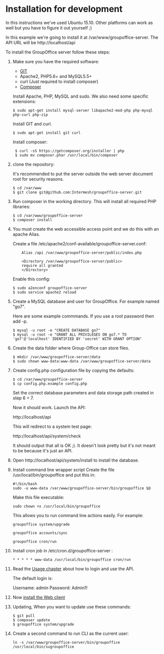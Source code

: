 Installation for development
============================

In this instructions we've used Ubuntu 15.10. Other platforms can work as well 
but you have to figure it out yourself ;)

In this example we're going to install it at /var/www/groupoffice-server. 
The API URL will be http://localhost/api

To install the GroupOffice server follow these steps:

1. Make sure you have the required software:

	* [GIT](https://git-scm.com/)
	* Apache2, PHP5.6+ and MySQL5.5+
	* curl (Just required to install composer)
	* [Composer](https://getcomposer.org)

	Install Apache, PHP, MySQL and sudo. We also need some specific extensions:
	````````````````````````````````````````````````````````````````````````````
	$ sudo apt-get install mysql-server libapache2-mod-php php-mysql php-curl php-zip
	````````````````````````````````````````````````````````````````````````````

	Install GIT and curl.
	````````````````````````````````````````````````````````````````````````````
	$ sudo apt-get install git curl
	````````````````````````````````````````````````````````````````````````````

	Install composer:
	````````````````````````````````````````````````````````````````````````````
	 $ curl -sS https://getcomposer.org/installer | php
	 $ sudo mv composer.phar /usr/local/bin/composer
	````````````````````````````````````````````````````````````````````````````

2. clone the repository:

	It's recommended to put the server outside the web server document root for
	security reasons.		

	````````````````````````````````````````````````````````````````````````````
	$ cd /var/www
	$ git clone git@github.com:Intermesh/groupoffice-server.git
	````````````````````````````````````````````````````````````````````````````

3. Run composer in the working directory. This will install all required PHP 
	libraries:

	````````````````````````````````````````````````````````````````````````````
	$ cd /var/www/groupoffice-server
	$ composer install
	````````````````````````````````````````````````````````````````````````````
4. You must create the web accessible access point and we do this with an apache
	Alias.

	Create a file /etc/apache2/conf-available/groupoffice-server.conf:

	````````````````````````````````````````````````````````````````````````````
		Alias /api /var/www/groupoffice-server/public/index.php

		<Directory /var/www/groupoffice-server/public>
		require all granted
		</Directory>	
	````````````````````````````````````````````````````````````````````````````

	Enable this config:
	````````````````````````````````````````````````````````````````````````````
	$ sudo a2enconf groupoffice-server
	$ sudo service apache2 reload
	````````````````````````````````````````````````````````````````````````````

5. Create a MySQL database and user for GroupOffice. For example named "go7".

	Here are some example commmands. If you use a root password then add -p.
	````````````````````````````````````````````````````````````````````````````
	$ mysql -u root -e "CREATE DATABASE go7"
	$ mysql -u root -e "GRANT ALL PRIVILEGES ON go7.* TO 'go7'@'localhost' IDENTIFIED BY 'secret' WITH GRANT OPTION"
	````````````````````````````````````````````````````````````````````````````

6. Create the data folder where Group-Office can store files.

	````````````````````````````````````````````````````````````````````````````
	$ mkdir /var/www/groupoffice-server/data
	$ sudo chown www-data:www-data /var/www/groupoffice-server/data
	````````````````````````````````````````````````````````````````````````````
7. Create config.php configuration file by copying the defaults:

	````````````````````````````````````````````````````````````````````````````
	$ cd /var/www/groupoffice-server
	$ cp config.php.example config.php
	````````````````````````````````````````````````````````````````````````````

	Set the correct database parameters and data storage path created in step 6 + 7.

	Now it should work. Launch the API:

	http://localhost/api

	This will redirect to a system test page:

	http://localhost/api/system/check

	It should output that all is OK ;). It doesn't look pretty but it's not meant to
	be because it's just an API.

8. Open http://localhost/api/system/install to install the database.

9. Install command line wrapper script
	Create the file /usr/local/bin/groupoffice and put this in:

	```````````````````````````````````````````````````````````````````````
	#!/bin/bash
	sudo -u www-data /var/www/groupoffice-server/bin/groupoffice $@	
	```````````````````````````````````````````````````````````````````````

	Make this file executable:

	```````````````````````````````````````````````````````````````````````
	sudo chown +x /usr/local/bin/groupoffice
	```````````````````````````````````````````````````````````````````````

	This allows you to run command line actions easily. For example:

	```````````````````````````````````````````````````````````````````````
	groupoffice system/upgrade
	```````````````````````````````````````````````````````````````````````

	```````````````````````````````````````````````````````````````````````
	groupoffice accounts/sync
	```````````````````````````````````````````````````````````````````````

	```````````````````````````````````````````````````````````````````````
	groupoffice cron/run
	```````````````````````````````````````````````````````````````````````
10. Install cron job in /etc/cron.d/groupoffice-server :

	````````````````````````````````````````````````````````````````````````````
	* * * * * www-data /usr/local/bin/groupoffice cron/run
	````````````````````````````````````````````````````````````````````````````

11. Read the [Usage chapter](http://groupoffice.io/index.php/REST_API/Usage) about 
	how to login and use the API.

	The default login is:

	Username: admin
	Password: Admin1!

12. Now [install the Web client](http://groupoffice.io/index.php/Webclient/Installation)

13. Updating, When you want to update use these commands:

	````````````````````````````````````````````````````````````````````````````
	$ git pull
	$ composer update
	$ groupoffice system/upgrade
	````````````````````````````````````````````````````````````````````````````

14. Create a second command to run CLI as the current user:

	```
	ln -s /var/www/groupoffice-server/bin/groupoffice /usr/local/bin/sugroupoffice
	```